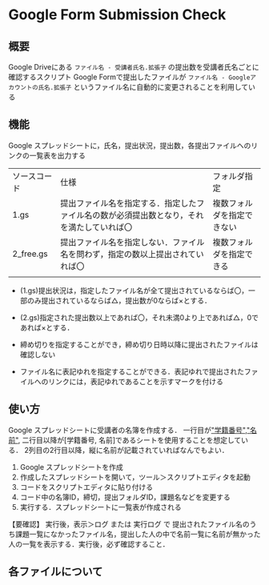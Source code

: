 # Google Form Submission Check

## 概要

Google Driveにある `ファイル名 - 受講者氏名.拡張子` の提出数を受講者氏名ごとに確認するスクリプト
Google Formで提出したファイルが `ファイル名 - Googleアカウントの氏名.拡張子` というファイル名に自動的に変更されることを利用している

## 機能

Google スプレッドシートに，氏名，提出状況，提出数，各提出ファイルへのリンクの一覧表を出力する

|  |  |  |
| - | - | - |
| ソースコード | 仕様 | フォルダ指定 |
| 1.gs | 提出ファイル名を指定する．指定したファイル名の数が必須提出数となり，それを満たしていれば〇 | 複数フォルダを指定できない |
| 2_free.gs | 提出ファイル名を指定しない．ファイル名を問わず，指定の数以上提出されていれば〇 | 複数フォルダを指定できる |
|  |  |  |

- (1.gs)提出状況は，指定したファイル名が全て提出されているならば〇，一部のみ提出されているならば△，提出数が0ならば×とする．
- (2.gs)指定された提出数以上であれば〇，それ未満0より上であれば△，0であれば×とする．

- 締め切りを指定することができ，締め切り日時以降に提出されたファイルは確認しない
- ファイル名に表記ゆれを指定することができる．表記ゆれで提出されたファイルへのリンクには，表記ゆれであることを示すマークを付ける

## 使い方

Google スプレッドシートに受講者の名簿を作成する．
一行目が["学籍番号","名前"](ヘッダ), 二行目以降が[学籍番号, 名前]であるシートを使用することを想定している．
2列目の2行目以降，縦に名前が記載されていればなんでもよい．

1. Google スプレッドシートを作成
2. 作成したスプレッドシートを開いて，ツール＞スクリプトエディタを起動
3. コードをスクリプトエディタに貼り付ける
4. コード中の名簿ID，締切，提出フォルダID，課題名などを変更する
5. 実行する．スプレッドシートに一覧表が作成される

 【要確認】
実行後，表示＞ログ または 実行ログ で 提出されたファイル名のうち課題一覧になかったファイル名，提出した人の中で名前一覧に名前が無かった人の一覧を表示する．実行後，必ず確認すること．

## 各ファイルについて
